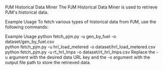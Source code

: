 PJM Historical Data Miner
The PJM Historical Data Miner is used to retrieve PJM's historical data.

Example Usage
To fetch various types of historical data from PJM, use the following commands:

Example Usage
python fetch_pjm.py -u gen_by_fuel -o dataset/gen_by_fuel.csv  
python fetch_pjm.py -u hrl_load_metered -o dataset/hrl_load_metered.csv
python fetch_pjm.py -u rt_hrl_lmps -o dataset/rt_hrl_lmps.csv
Replace the -u argument with the desired data URL key and the -o argument with the output file path to store the retrieved data.
